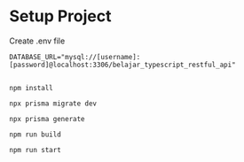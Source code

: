 # Setup Project

Create .env file

```
DATABASE_URL="mysql://[username]:[password]@localhost:3306/belajar_typescript_restful_api"
```

```shell

npm install

npx prisma migrate dev

npx prisma generate

npm run build

npm run start

```